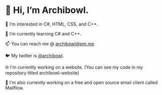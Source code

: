 # 👋 Hi, I’m Archibowl.
👀 I’m interested in C#, HTML, CSS, and C++.

🌱 I’m currently learning C# and C++.

📫 You can reach me @ archibowl@pm.me.

🐦 My twitter is [@archibowl](https://twitter.com/archibowl1).

🌐 I'm currently working on a website. (You can see my code in my repository titled archibowl-website)

📧 I'm also currently working on a free and open source email client called Mailflow.
